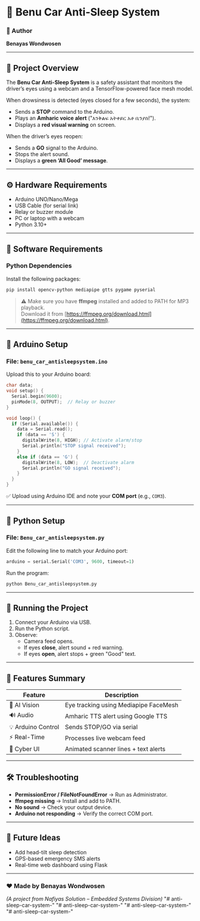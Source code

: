 
# 🚗 Benu Car Anti-Sleep System

### 👤 Author
**Benayas Wondwosen**

---

## 🧠 Project Overview
The **Benu Car Anti-Sleep System** is a safety assistant that monitors the driver’s eyes using a webcam and a TensorFlow-powered face mesh model.

When drowsiness is detected (eyes closed for a few seconds), the system:
- Sends a **STOP** command to the Arduino.
- Plays an **Amharic voice alert** ("እንቅልፍ አትቀይር አቶ ቤንያስ!").
- Displays a **red visual warning** on screen.

When the driver’s eyes reopen:
- Sends a **GO** signal to the Arduino.
- Stops the alert sound.
- Displays a **green ‘All Good’ message**.

---

## ⚙️ Hardware Requirements
- Arduino UNO/Nano/Mega
- USB Cable (for serial link)
- Relay or buzzer module
- PC or laptop with a webcam
- Python 3.10+

---

## 🧠 Software Requirements

### Python Dependencies
Install the following packages:

```bash
pip install opencv-python mediapipe gtts pygame pyserial
```

> ⚠️ Make sure you have **ffmpeg** installed and added to PATH for MP3 playback.  
> Download it from [https://ffmpeg.org/download.html](https://ffmpeg.org/download.html).

---

## 🔌 Arduino Setup

### File: `benu_car_antisleepsystem.ino`

Upload this to your Arduino board:

```cpp
char data;
void setup() {
  Serial.begin(9600);
  pinMode(8, OUTPUT);  // Relay or buzzer
}

void loop() {
  if (Serial.available()) {
    data = Serial.read();
    if (data == 'S') {
      digitalWrite(8, HIGH); // Activate alarm/stop
      Serial.println("STOP signal received");
    }
    else if (data == 'G') {
      digitalWrite(8, LOW);  // Deactivate alarm
      Serial.println("GO signal received");
    }
  }
}
```

✅ Upload using Arduino IDE and note your **COM port** (e.g., `COM3`).

---

## 🧩 Python Setup

### File: `Benu_car_antisleepsystem.py`

Edit the following line to match your Arduino port:

```python
arduino = serial.Serial('COM3', 9600, timeout=1)
```

Run the program:

```bash
python Benu_car_antisleepsystem.py
```

---

## 🧪 Running the Project

1. Connect your Arduino via USB.  
2. Run the Python script.  
3. Observe:
   - Camera feed opens.  
   - If eyes **close**, alert sound + red warning.  
   - If eyes **open**, alert stops + green "Good" text.

---

## 🧾 Features Summary

| Feature | Description |
|----------|--------------|
| 🧠 AI Vision | Eye tracking using Mediapipe FaceMesh |
| 🔊 Audio | Amharic TTS alert using Google TTS |
| 💡 Arduino Control | Sends STOP/GO via serial |
| ⚡ Real-Time | Processes live webcam feed |
| 🧍 Cyber UI | Animated scanner lines + text alerts |

---

## 🛠️ Troubleshooting

- **PermissionError / FileNotFoundError** → Run as Administrator.  
- **ffmpeg missing** → Install and add to PATH.  
- **No sound** → Check your output device.  
- **Arduino not responding** → Verify the correct COM port.

---

## 🚀 Future Ideas
- Add head-tilt sleep detection  
- GPS-based emergency SMS alerts  
- Real-time web dashboard using Flask

---

### ❤️ Made by **Benayas Wondwosen**  
*(A project from Nafiyas Solution – Embedded Systems Division)*
"# anti-sleep-car-system-" 
"# anti-sleep-car-system-" 
"# anti-sleep-car-system-" 
"# anti-sleep-car-system-" 
